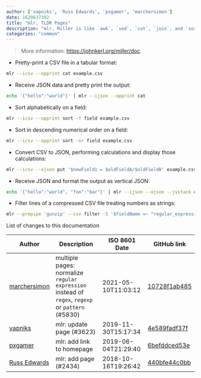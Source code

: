 ```yaml
---
author: ['vapniks', 'Russ Edwards', 'pxgamer', 'marchersimon']
date: 1620637392
title: "mlr, TLDR Pages"
description: "mlr, Miller is like `awk`, `sed`, `cut`, `join`, and `sort` for name-indexed data such as CSV, TSV, and tabular JSON."
categories: "common"
---
```

> More information: <https://johnkerl.org/miller/doc>.

- Pretty-print a CSV file in a tabular format:

```bash
mlr --icsv --opprint cat example.csv
```

- Receive JSON data and pretty print the output:

```bash
echo '{"hello":"world"}' | mlr --ijson --opprint cat
```

- Sort alphabetically on a field:

```bash
mlr --icsv --opprint sort -f field example.csv
```

- Sort in descending numerical order on a field:

```bash
mlr --icsv --opprint sort -nr field example.csv
```

- Convert CSV to JSON, performing calculations and display those calculations:

```bash
mlr --icsv --ojson put '$newField1 = $oldFieldA/$oldFieldB' example.csv
```

- Receive JSON and format the output as vertical JSON:

```bash
echo '{"hello":"world", "foo":"bar"}' | mlr --ijson --ojson --jvstack cat
```

- Filter lines of a compressed CSV file treating numbers as strings:

```bash
mlr --prepipe 'gunzip' --csv filter -S '$fieldName =~ "regular_expression"' example.csv.gz
```
List of changes to this documentation


Author | Description | ISO 8601 Date | GitHub link
------|-----|-----|-----
[marchersimon](mailto:50295997+marchersimon@users.noreply.github.com) | multiple pages: normalize `regular expression` instead of `regex`, `regexp` or `pattern` (#5830) | 2021-05-10T11:03:12 | [10728f1ab485](https://github.com/tldr-pages/tldr/commit/10728f1ab485957d66af3940a030b0fb77611fc0)
[vapniks](mailto:vapniks@yahoo.com) | mlr: update page (#3623) | 2019-11-30T15:17:34 | [4e589fadf37f](https://github.com/tldr-pages/tldr/commit/4e589fadf37fe0c599c847b93ce6378bbe30f757)
[pxgamer](mailto:owzie123@gmail.com) | mlr: add link to homepage | 2019-06-04T21:29:40 | [6befddced53e](https://github.com/tldr-pages/tldr/commit/6befddced53ee86f798c3d2af3298542d76e1267)
[Russ Edwards](mailto:redwards@digitellinc.com) | mlr: add page (#2434) | 2018-10-16T19:26:42 | [440bfe44c0bb](https://github.com/tldr-pages/tldr/commit/440bfe44c0bbc77816b9f76d4673c2f753164fa4)

